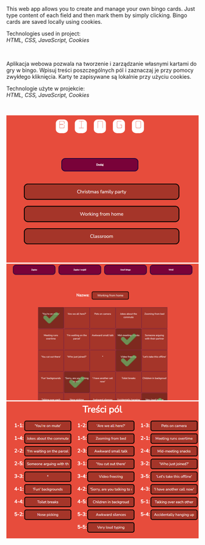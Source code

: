 This web app allows you to create and manage your own bingo cards. Just type content of each field and then mark them by simply clicking.
Bingo cards are saved locally using cookies.

Technologies used in project:<br>
<i>HTML, CSS, JavaScript, Cookies</i>

<br>

Aplikacja webowa pozwala na tworzenie i zarządzanie własnymi kartami do gry w bingo. Wpisuj treści poszczególnych pól i zaznaczaj je przy pomocy zwykłego kliknięcia.
Karty te zapisywane są lokalnie przy użyciu cookies.

Technologie użyte w projekcie:<br>
<i>HTML, CSS, JavaScript, Cookies</i>

<br>

![List of bingo cards](screenshots/1.png)
<br>
![Fields of bingo card](screenshots/2.png)
<br>
![Editing content of bingo card](screenshots/3.png)
